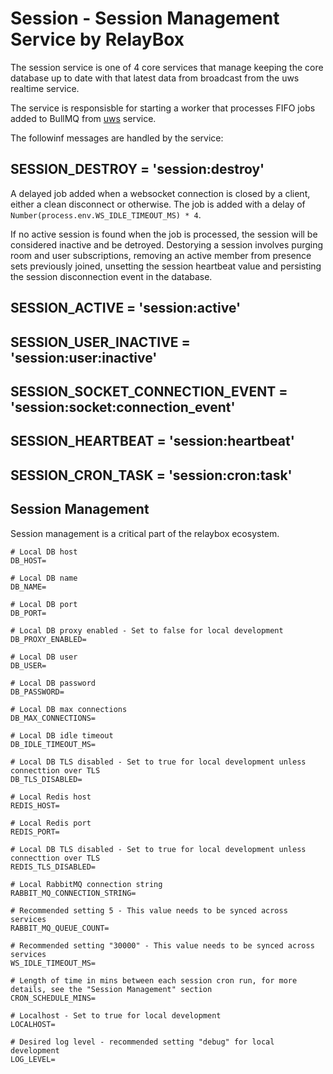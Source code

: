 # Session - Session Management Service by RelayBox

The session service is one of 4 core services that manage keeping the core database up to date with that latest data from broadcast from the uws realtime service.

The service is responsisble for starting a worker that processes FIFO jobs added to BullMQ from [uws](https://github.com/relaybox/uws) service.

The followinf messages are handled by the service:

## SESSION_DESTROY = 'session:destroy'

A delayed job added when a websocket connection is closed by a client, either a clean disconnect or otherwise. The job is added with a delay of `Number(process.env.WS_IDLE_TIMEOUT_MS) * 4`.

If no active session is found when the job is processed, the session will be considered inactive and be detroyed. Destorying a session involves purging room and user subscriptions, removing an active member from presence sets previously joined, unsetting the session heartbeat value and persisting the session disconnection event in the database.

## SESSION_ACTIVE = 'session:active'

## SESSION_USER_INACTIVE = 'session:user:inactive'

## SESSION_SOCKET_CONNECTION_EVENT = 'session:socket:connection_event'

## SESSION_HEARTBEAT = 'session:heartbeat'

## SESSION_CRON_TASK = 'session:cron:task'

## Session Management

Session management is a critical part of the relaybox ecosystem.

```
# Local DB host
DB_HOST=

# Local DB name
DB_NAME=

# Local DB port
DB_PORT=

# Local DB proxy enabled - Set to false for local development
DB_PROXY_ENABLED=

# Local DB user
DB_USER=

# Local DB password
DB_PASSWORD=

# Local DB max connections
DB_MAX_CONNECTIONS=

# Local DB idle timeout
DB_IDLE_TIMEOUT_MS=

# Local DB TLS disabled - Set to true for local development unless connecttion over TLS
DB_TLS_DISABLED=

# Local Redis host
REDIS_HOST=

# Local Redis port
REDIS_PORT=

# Local DB TLS disabled - Set to true for local development unless connecttion over TLS
REDIS_TLS_DISABLED=

# Local RabbitMQ connection string
RABBIT_MQ_CONNECTION_STRING=

# Recommended setting 5 - This value needs to be synced across services
RABBIT_MQ_QUEUE_COUNT=

# Recommended setting "30000" - This value needs to be synced across services
WS_IDLE_TIMEOUT_MS=

# Length of time in mins between each session cron run, for more details, see the "Session Management" section
CRON_SCHEDULE_MINS=

# Localhost - Set to true for local development
LOCALHOST=

# Desired log level - recommended setting "debug" for local development
LOG_LEVEL=
```
